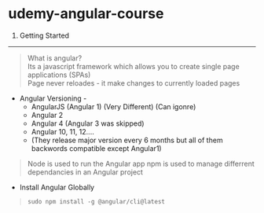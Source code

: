 # udemy-angular-course

1. Getting Started
---
> What is angular? \
> Its a javascript framework which allows you to create single page applications (SPAs) \
> Page never reloades - it make changes to currently loaded pages

- Angular Versioning -
    - AngularJS (Angular 1) (Very Different) (Can igonre)
    - Angular 2
    - Angular 4 (Angular 3 was skipped)
    - Angular 10, 11, 12....
    - (They release major version every 6 months but all of them backwords compatible except Angular1)

> Node is used to run the Angular app
> npm is used to manage differrent dependancies in an Angular project

- Install Angular Globally
> `sudo npm install -g @angular/cli@latest`

